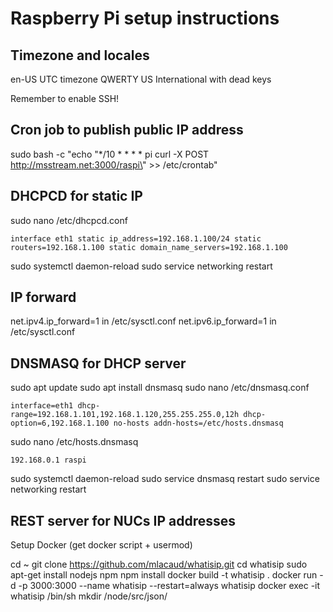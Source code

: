 # Raspberry Pi setup instructions

## Timezone and locales

en-US
UTC timezone
QWERTY US International with dead keys

Remember to enable SSH!

## Cron job to publish public IP address

sudo bash -c "echo \"*/10 * * * * pi curl -X POST http://msstream.net:3000/raspi\" >> /etc/crontab"

## DHCPCD for static IP

sudo nano /etc/dhcpcd.conf

``
interface eth1
static ip_address=192.168.1.100/24
static routers=192.168.1.100
static domain_name_servers=192.168.1.100
``

sudo systemctl daemon-reload
sudo service networking restart

## IP forward

net.ipv4.ip_forward=1 in /etc/sysctl.conf
net.ipv6.ip_forward=1 in /etc/sysctl.conf

## DNSMASQ for DHCP server

sudo apt update
sudo apt install dnsmasq
sudo nano /etc/dnsmasq.conf

``
interface=eth1
dhcp-range=192.168.1.101,192.168.1.120,255.255.255.0,12h
dhcp-option=6,192.168.1.100
no-hosts
addn-hosts=/etc/hosts.dnsmasq
``

sudo nano /etc/hosts.dnsmasq

``
192.168.0.1	raspi
``

sudo systemctl daemon-reload
sudo service dnsmasq restart
sudo service networking restart

## REST server for NUCs IP addresses

Setup Docker (get docker script + usermod)

cd ~
git clone https://github.com/mlacaud/whatisip.git
cd whatisip
sudo apt-get install nodejs npm
npm install
docker build -t whatisip .
docker run -d -p 3000:3000 --name whatisip --restart=always whatisip
docker exec -it whatisip /bin/sh
mkdir /node/src/json/



